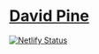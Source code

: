 # [David Pine](https://davidpine.net)

[![Netlify Status](https://api.netlify.com/api/v1/badges/654abbb8-c9f0-45ca-b788-da15063a00e0/deploy-status)](https://app.netlify.com/sites/davidpine/deploys)